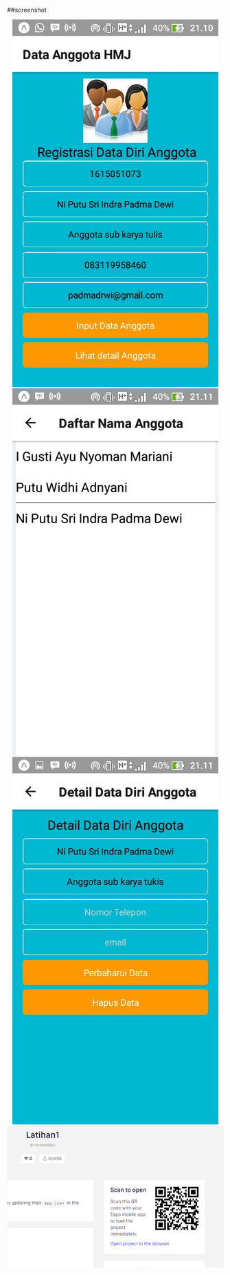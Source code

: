 ##screenshot
<p align="center">
 <img src="https://github.com/padmadewi/projectUTS/blob/master/ss/WhatsApp%20Image%202018-04-18%20at%2021.13.04.jpeg"/>
 
 <img src="https://github.com/padmadewi/projectUTS/blob/master/ss/WhatsApp%20Image%202018-04-18%20at%2021.13.04%20(2).jpeg"/>
 
 <img src="https://github.com/padmadewi/projectUTS/blob/master/ss/WhatsApp%20Image%202018-04-18%20at%2021.13.04%20(1).jpeg"/>
 
 <img src="https://github.com/padmadewi/projectUTS/blob/master/ss/barcode.PNG"/>
</p>
